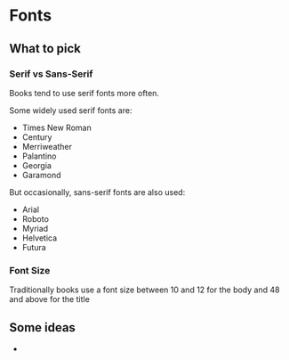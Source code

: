 # Fonts

## What to pick

### Serif vs Sans-Serif

Books tend to use serif fonts more often.

Some widely used serif fonts are:

- Times New Roman
- Century
- Merriweather
- Palantino
- Georgia
- Garamond

But occasionally, sans-serif fonts are also used:

- Arial
- Roboto
- Myriad
- Helvetica
- Futura

### Font Size

Traditionally books use a font size between 10 and 12 for the body and 48 and above for the title

## Some ideas

- 
